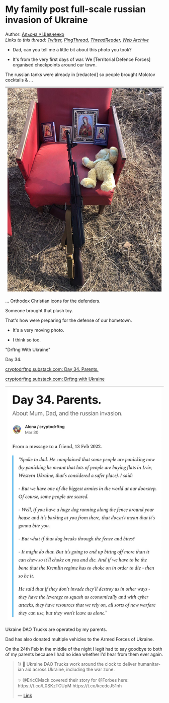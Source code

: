 # My family post full-scale russian invasion of Ukraine

Author: [Альона ꑭ Шевченко](https://twitter.com/cryptodrftng)  
*Links to this thread: [Twitter](https://twitter.com/cryptodrftng/status/1543632876859756544), [PingThread](https://pingthread.com/thread/1543632876859756544), [ThreadReader](https://threadreaderapp.com/thread/1543632876859756544.html), [Web Archive](https://web.archive.org/web/*/https://twitter.com/cryptodrftng/status/1543632876859756544)*

- Dad, can you tell me a little bit about this photo you took?

- It's from the very first days of war. We [Territorial Defence Forces] organised checkpoints around our town. 

The russian tanks were already in [redacted] so people brought Molotov cocktails & ...

| [![](/media/1543635869843787779/3_1543632869347704837.jpg)](/media/1543635869843787779/3_1543632869347704837.jpg) |
| :-: |

... Orthodox Christian icons for the defenders. 

Someone brought that plush toy. 

That's how were preparing for the defense of our hometown.

- It's a very moving photo.

- I think so too.

"Drftng With Ukraine"

Day 34. 

[cryptodrftng.substack.com: Day 34. Parents.](https://cryptodrftng.substack.com/p/day-34)

[cryptodrftng.substack.com: Drftng with Ukraine](https://cryptodrftng.substack.com)

| [![](/media/1543635869843787779/3_1543634691605028866.jpg)](/media/1543635869843787779/3_1543634691605028866.jpg) |
| :-: |

Ukraine DAO Trucks are operated by my parents. 

Dad has also donated multiple vehicles to the Armed Forces of Ukraine. 

On the 24th Feb in the middle of the night I legit had to say goodbye to both of my parents because I had no idea whether I'd hear from them ever again.

<blockquote class="twitter-tweet">
    <p lang="en" dir="ltr">
    1/ 🚚 Ukraine DAO Trucks work around the clock to deliver humanitarian aid across Ukraine, including the war zone. <br />
    <br />
    ✨ @EricCMack covered their story for @Forbes here:  <br />
    https://t.co/L0SKzTCUpM https://t.co/kcedcJ51nh<br />
    </p>
    &mdash; <a href="https://twitter.com/cryptodrftng/status/1529098085611319296">Link</a>
</blockquote>
